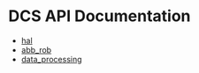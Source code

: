 # DCS API Documentation

* [hal](api/api_all.md#hal)
* [abb_rob](api/api_all.md#abb_rob)
* [data_processing](api/api_all.md#data_processing)

<!-- * [gui](api/gui.md) -->
<!-- * [utilities](api/utilities.md) -->
<!-- * [visualization](api/visualization.md) -->

